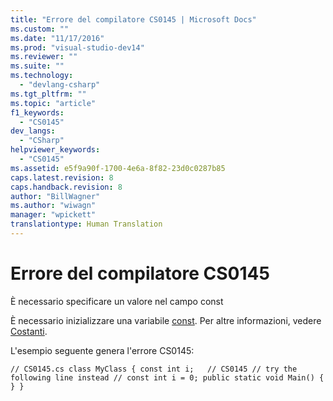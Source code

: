```yaml
---
title: "Errore del compilatore CS0145 | Microsoft Docs"
ms.custom: ""
ms.date: "11/17/2016"
ms.prod: "visual-studio-dev14"
ms.reviewer: ""
ms.suite: ""
ms.technology: 
  - "devlang-csharp"
ms.tgt_pltfrm: ""
ms.topic: "article"
f1_keywords: 
  - "CS0145"
dev_langs: 
  - "CSharp"
helpviewer_keywords: 
  - "CS0145"
ms.assetid: e5f9a90f-1700-4e6a-8f82-23d0c0287b85
caps.latest.revision: 8
caps.handback.revision: 8
author: "BillWagner"
ms.author: "wiwagn"
manager: "wpickett"
translationtype: Human Translation
---
```

# Errore del compilatore CS0145
È necessario specificare un valore nel campo const  
  
 È necessario inizializzare una variabile [const](../../csharp/language-reference/keywords/const.md). Per altre informazioni, vedere [Costanti](../../csharp/programming-guide/classes-and-structs/constants.md).  
  
 L'esempio seguente genera l'errore CS0145:  
  
```  
// CS0145.cs class MyClass { const int i;   // CS0145 // try the following line instead // const int i = 0; public static void Main() { } }  
```